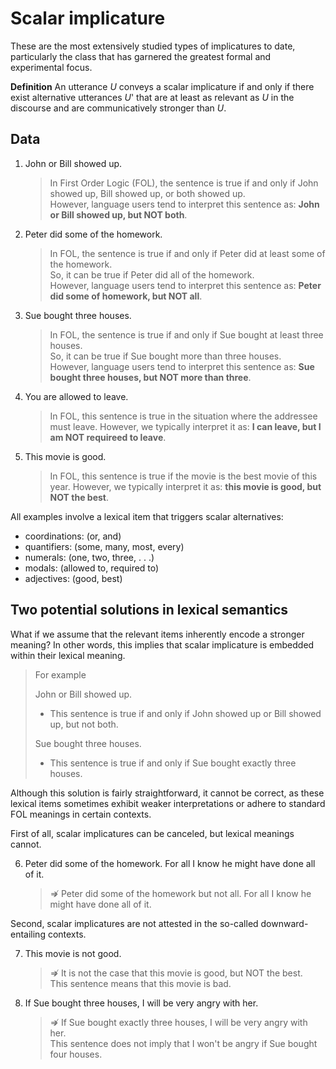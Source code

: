 # Scalar implicature 

These are the most extensively studied types of implicatures to date, particularly the class that has garnered the greatest formal and experimental focus.

**Definition** An utterance *U* conveys a scalar implicature if and only if there exist alternative utterances *U*' that are at least as relevant as *U* in the discourse and are communicatively stronger than *U*.

## Data

1. John or Bill showed up.

   > In First Order Logic (FOL), the sentence is true if and only if John showed up, Bill showed up, or both showed up. <br>
   > However, language users tend to interpret this sentence as: **John or Bill showed up, but NOT both**.

2. Peter did some of the homework.

   > In FOL, the sentence is true if and only if Peter did at least some of the homework. <br>
   > So, it can be true if Peter did all of the homework. <br>
   > However, language users tend to interpret this sentence as: **Peter did some of homework, but NOT all**.

3. Sue bought three houses.

   > In FOL, the sentence is true if and only if Sue bought at least three houses. <br>
   > So, it can be true if Sue bought more than three houses. <br>
   > However, language users tend to interpret this sentence as: **Sue bought three houses, but NOT more than three**.

4. You are allowed to leave.

   > In FOL, this sentence is true in the situation where the addressee must leave.
   > However, we typically interpret it as: **I can leave, but I am NOT requireed to leave**.

5. This movie is good.

   > In FOL, this sentence is true if the movie is the best movie of this year.
   > However, we typically interpret it as: **this movie is good, but NOT the best**.

All examples involve a lexical item that triggers scalar alternatives: 

- coordinations: (or, and)
- quantifiers: (some, many, most, every)
- numerals: (one, two, three, . . .)
- modals: (allowed to, required to)
- adjectives: (good, best)

## Two potential solutions in lexical semantics

What if we assume that the relevant items inherently encode a stronger meaning? In other words, this implies that scalar implicature is embedded within their lexical meaning.

> For example 
>
> John or Bill showed up. 
> - This sentence is true if and only if John showed up or Bill showed up, but not both.
>
> Sue bought three houses.
> - This sentence is true if and only if Sue bought exactly three houses. 

Although this solution is fairly straightforward, it cannot be correct, as these lexical items sometimes exhibit weaker interpretations or adhere to standard FOL meanings in certain contexts.

First of all, scalar implicatures can be canceled, but lexical meanings cannot. 

6. Peter did some of the homework. For all I know he might have done all of it. <br>

   > $\not\Rightarrow$ Peter did some of the homework but not all. For all I know he might have done all of it. 

Second, scalar implicatures are not attested in the so-called downward-entailing contexts. 

7. This movie is not good.

   > $\not\Rightarrow$ It is not the case that this movie is good, but NOT the best. <br>
   > This sentence means that this movie is bad. 

8. If Sue bought three houses, I will be very angry with her.

   > $\not\Rightarrow$ If Sue bought exactly three houses, I will be very angry with her. <br>
   > This sentence does not imply that I won't be angry if Sue bought four houses.

 






